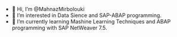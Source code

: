 - 👋 Hi, I’m @MahnazMirbolouki
- 👀 I’m interested in Data Sience and SAP-ABAP programming.
- 🌱 I’m currently learning Mashine Learning Techniques and ABAP programming with SAP NetWeaver 7.5.

<!---
MahnazMirbolouki/MahnazMirbolouki is a ✨ special ✨ repository because its `README.md` (this file) appears on your GitHub profile.
You can click the Preview link to take a look at your changes.
--->
